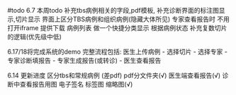 <!--
 * @Author: cwx
 * @Description: 
 * @Date: 2022-06-07 17:58:39
 * @LastEditTime: 2022-06-14 11:59:52
 * @FilePath: \ReportSystem_Demo\document\todolist.md
-->

#todo
6.7 本周todo
补充tbs病例相关的字段,pdf模板,
补充诊断界面的标注图显示,切片显示
界面上区分TBS病例和组织病例(隐藏大体所见)
专家查看报告时 不用打开iframe 提供下载
病例列表 做一个快捷分类显示 根据病例状态
补充复数切片的逻辑(优先级中低)

6.17/18将完成系统的demo
完整流程包括:
医生上传病例 - 选择切片 - 选择专家 - 专家诊断填报告 - 专家生成报告(或转诊) - 医生查看报告 

6.14 更新进度
区分tbs和常规病例 (差pdf)
pdf分文件夹(√)
医生端查看报告(√)
诊断中查看报告用图
电子签名
标签图 缩略图(√)
